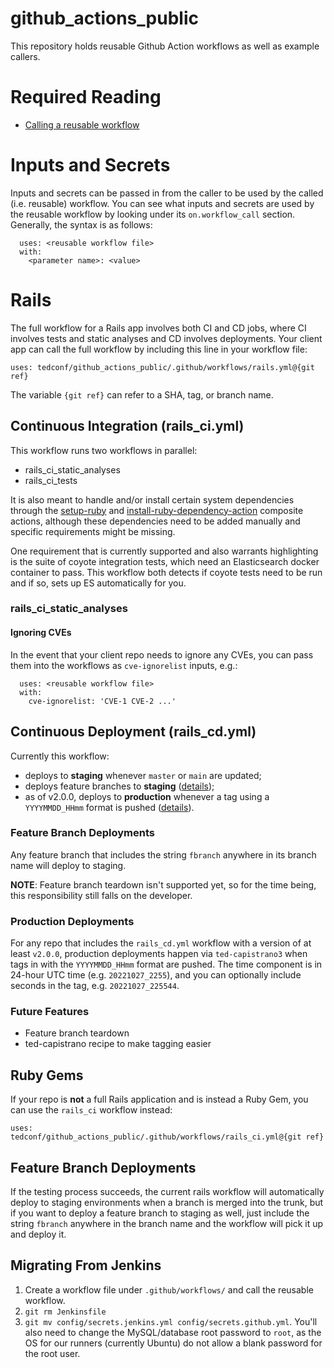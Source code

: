 # github_actions_public

This repository holds reusable Github Action workflows as well as example
callers.

# Required Reading
- [Calling a reusable workflow](https://docs.github.com/en/actions/using-workflows/reusing-workflows#calling-a-reusable-workflow)

# Inputs and Secrets
Inputs and secrets can be passed in from the caller to be used by the called
(i.e. reusable) workflow. You can see what inputs and secrets are used by the
reusable workflow by looking under its `on.workflow_call` section. Generally,
the syntax is as follows:

```
  uses: <reusable workflow file>
  with:
    <parameter name>: <value>
```

# Rails
The full workflow for a Rails app involves both CI and CD jobs, where CI
involves tests and static analyses and CD involves deployments. Your client app
can call the full workflow by including this line in your workflow file:

```
uses: tedconf/github_actions_public/.github/workflows/rails.yml@{git ref}
```

The variable `{git ref}` can refer to a SHA, tag, or branch name.

## Continuous Integration (rails_ci.yml)
This workflow runs two workflows in parallel:

- rails_ci_static_analyses
- rails_ci_tests

It is also meant to handle and/or install certain system dependencies through
the [setup-ruby](https://github.com/tedconf/setup-ruby) and
[install-ruby-dependency-action](https://github.com/tedconf/install-ruby-dependency-action)
composite actions, although these dependencies need to be added manually and
specific requirements might be missing.

One requirement that is currently supported and also warrants highlighting is
the suite of coyote integration tests, which need an Elasticsearch docker
container to pass. This workflow both detects if coyote tests need to be run
and if so, sets up ES automatically for you.

### rails_ci_static_analyses

#### Ignoring CVEs
In the event that your client repo needs to ignore any CVEs, you can pass them
into the workflows as `cve-ignorelist` inputs, e.g.:

```
  uses: <reusable workflow file>
  with:
    cve-ignorelist: 'CVE-1 CVE-2 ...'

```

## Continuous Deployment (rails_cd.yml)
Currently this workflow:
- deploys to **staging** whenever `master` or `main` are updated;
- deploys feature branches to **staging**
  ([details](#feature-branch-deployments));
- as of v2.0.0, deploys to **production** whenever a tag using a
  `YYYYMMDD_HHmm` format is pushed ([details](#production-deployments)).

### Feature Branch Deployments
Any feature branch that includes the string `fbranch` anywhere in its branch
name will deploy to staging.

**NOTE**: Feature branch teardown isn't supported yet, so for the time being,
this responsibility still falls on the developer.

### Production Deployments
For any repo that includes the `rails_cd.yml` workflow with a version of at
least `v2.0.0`, production deployments happen via `ted-capistrano3` when tags
in with the `YYYYMMDD_HHmm` format are pushed. The time component is in 24-hour
UTC time (e.g. `20221027_2255`), and you can optionally include seconds in the
tag, e.g. `20221027_225544`.

### Future Features
- Feature branch teardown
- ted-capistrano recipe to make tagging easier

## Ruby Gems
If your repo is **not** a full Rails application and is instead a Ruby Gem, you
can use the `rails_ci` workflow instead:

```
uses: tedconf/github_actions_public/.github/workflows/rails_ci.yml@{git ref}
```

## Feature Branch Deployments
If the testing process succeeds, the current rails workflow will automatically
deploy to staging environments when a branch is merged into the trunk, but if
you want to deploy a feature branch to staging as well, just include the string
`fbranch` anywhere in the branch name and the workflow will pick it up and
deploy it.

## Migrating From Jenkins
1. Create a workflow file under `.github/workflows/` and call the reusable
   workflow.
1. `git rm Jenkinsfile`
1. `git mv config/secrets.jenkins.yml config/secrets.github.yml`. You'll also
   need to change the MySQL/database root password to `root`, as the OS for our
   runners (currently Ubuntu) do not allow a blank password for the root user.
